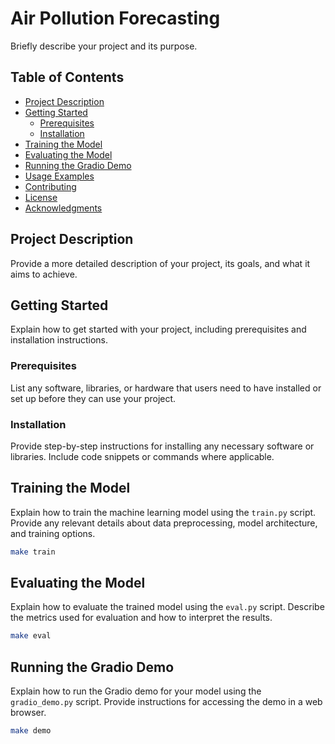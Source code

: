 # Air Pollution Forecasting

Briefly describe your project and its purpose.

## Table of Contents

- [Project Description](#project-description)
- [Getting Started](#getting-started)
  - [Prerequisites](#prerequisites)
  - [Installation](#installation)
- [Training the Model](#training-the-model)
- [Evaluating the Model](#evaluating-the-model)
- [Running the Gradio Demo](#running-the-gradio-demo)
- [Usage Examples](#usage-examples)
- [Contributing](#contributing)
- [License](#license)
- [Acknowledgments](#acknowledgments)

## Project Description

Provide a more detailed description of your project, its goals, and what it aims to achieve.

## Getting Started

Explain how to get started with your project, including prerequisites and installation instructions.

### Prerequisites

List any software, libraries, or hardware that users need to have installed or set up before they can use your project.

### Installation

Provide step-by-step instructions for installing any necessary software or libraries. Include code snippets or commands where applicable.

## Training the Model

Explain how to train the machine learning model using the `train.py` script. Provide any relevant details about data preprocessing, model architecture, and training options.

```bash
make train
```

## Evaluating the Model

Explain how to evaluate the trained model using the `eval.py` script. Describe the metrics used for evaluation and how to interpret the results.

```bash
make eval
```

## Running the Gradio Demo

Explain how to run the Gradio demo for your model using the `gradio_demo.py` script. Provide instructions for accessing the demo in a web browser.

```bash
make demo
```